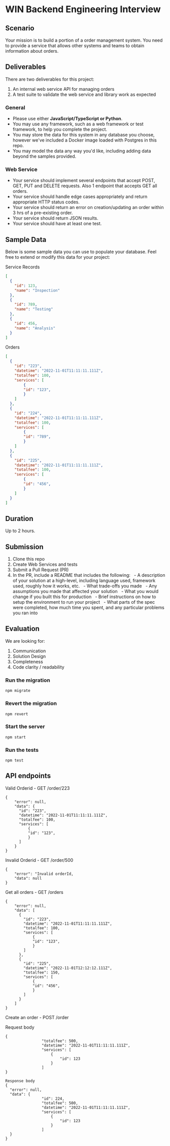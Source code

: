 # WIN Backend Engineering Interview

## Scenario

Your mission is to build a portion of a order management system. You need to provide a service that allows other systems and teams to obtain information about orders.

## Deliverables

There are two deliverables for this project:

1. An internal web service API for managing orders
2. A test suite to validate the web service and library work as expected

### General

- Please use either **JavaScript/TypeScript or Python**.
- You may use any framework, such as a web framework or test framework, to help you complete the project.
- You may store the data for this system in any database you choose, however we've included a Docker image loaded with Postgres in this repo.
- You may model the data any way you'd like, including adding data beyond the samples provided.

### Web Service

- Your service should implement several endpoints that accept POST, GET, PUT and DELETE requests. Also 1 endpoint that accepts GET all orders.
- Your service should handle edge cases appropriately and return appropriate HTTP status codes.
- Your service should return an error on creation/updating an order within 3 hrs of a pre-existing order.
- Your service should return JSON results.
- Your service should have at least one test.

## Sample Data

Below is some sample data you can use to populate your database. Feel free to extend or modify this data for your project:

Service Records

```json
[
  {
    "id": 123,
    "name": "Inspection"
  },
  {
    "id": 789,
    "name": "Testing"
  },
  {
    "id": 456,
    "name": "Analysis"
  }
]
```

Orders

```json
[
  {
    "id": "223",
    "datetime": "2022-11-01T11:11:11.111Z",
    "totalfee": 100,
    "services": [
        {
        "id": "123",
        }
    ]
  },
  {
    "id": "224",
    "datetime": "2022-11-01T11:11:11.111Z",
    "totalfee": 100,
    "services": [
        {
        "id": "789",
        }
    ]
  },
  {
    "id": "225",
    "datetime": "2022-11-01T11:11:11.111Z",
    "totalfee": 100,
    "services": [
        {
        "id": "456",
        }
    ]
  }
]
```

## Duration

Up to 2 hours.

## Submission
1.  Clone this repo
2.  Create Web Services and tests
3.  Submit a Pull Request (PR)
4.  In the PR, include a README that includes the following:
      - A description of your solution at a high-level, including language used, framework used, roughly how it works, etc.
      - What trade-offs you made
      - Any assumptions you made that affected your solution
      - What you would change if you built this for production
      - Brief instructions on how to setup the environment to run your project
      - What parts of the spec were completed, how much time you spent, and any particular problems you ran into

## Evaluation
We are looking for: 
1. Communication
2. Solution Design
3. Completeness
4. Code clarity / readability

### Run the migration
```
npm migrate
```

### Revert the migration
```
npm revert
```

### Start the server
```
npm start
```

### Run the tests
```
npm test
```

## API endpoints


Valid Orderid - GET /order/223
```
{
    "error": null,
    "data": {
      "id": "223",
      "datetime": "2022-11-01T11:11:11.111Z",
      "totalfee": 100,
      "services": [
          {
          "id": "123",
          }
      ]
    }
}
```

Invalid Orderid - GET /order/500
```
{
    "error": "Invalid orderId,
    "data": null
}
```

Get all orders - GET /orders

```
{
    "error": null,
    "data": [
      {
        "id": "223",
        "datetime": "2022-11-01T11:11:11.111Z",
        "totalfee": 100,
        "services": [
            {
            "id": "123",
            }
        ]
      },
      {
        "id": "225",
        "datetime": "2022-11-01T12:12:12.111Z",
        "totalfee": 150,
        "services": [
            {
            "id": "456",
            }
        ]
      }
    ]
}
```

Create an order - POST /order

Request body

```
{
                "totalfee": 500,
                "datetime": "2022-11-01T11:11:11.111Z",
                "services": [
                    {
                        "id": 123
                    }
                ]
}

Response body
{
  "error": null,
  "data": {
                "id": 224,
                "totalfee": 500,
                "datetime": "2022-11-01T11:11:11.111Z",
                "services": [
                    {
                        "id": 123
                    }
                ]
  }
}
```


